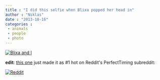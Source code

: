 ```yaml
---
title : "I did this selfie when Blixa popped her head in"
author : "Niklas"
date : "2013-10-16"
categories : 
 - animals
 - people
 - photo
---
```


[![Blixa and I](https://niklasblog.com/wp-content/2013-10-15-23.03.00-712x1024.jpeg)](https://niklasblog.com/wp-content/2013-10-15-23.03.00.jpeg)

**edit**: [this one](http://www.reddit.com/r/PerfectTiming/comments/1okalp/i_made_a_selfie_for_my_wife_when_my_sphynx_cat/) just made it as #1 hot on Reddit's PerfectTiming subreddit:

[![Reddit](https://niklasblog.com/wp-content/2013-10-16_1454.png)](https://niklasblog.com/wp-content/2013-10-16_1454.png)
